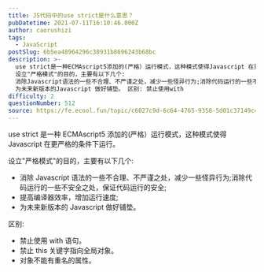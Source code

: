 ```yaml
---
title: JS代码中的use strict是什么意思？
pubDatetime: 2021-07-11T16:10:46.000Z
author: caorushizi
tags:
  - JavaScript
postSlug: 6b5ea48964296c38931b8696243b68bc
description: >-
  use strict是一种ECMAscript5添加的(严格）运行模式，这种模式使得Javascript 在更严格的条件下运行。
  设立"严格模式"的目的，主要有以下几个:
  消除Javascript语法的一些不合理、不严谨之处，减少一些怪异行为;消除代码运行的一些不安全之处，保证代码运行的安全; 提高编译器效率，增加运行速度;
  为未来新版本的Javascript 做好铺垫。 区别: 禁止使用with
difficulty: 2
questionNumber: 512
source: https://fe.ecool.fun/topic/c6027c9d-6c64-4765-9358-5d01c37149c4
---
```


use strict 是一种 ECMAscript5 添加的(严格）运行模式，这种模式使得 Javascript 在更严格的条件下运行。

设立"严格模式"的目的，主要有以下几个:

- 消除 Javascript 语法的一些不合理、不严谨之处，减少一些怪异行为;消除代码运行的一些不安全之处，保证代码运行的安全;
- 提高编译器效率，增加运行速度;
- 为未来新版本的 Javascript 做好铺垫。

区别:

- 禁止使用 with 语句。
- 禁止 this 关键字指向全局对象。
- 对象不能有重名的属性。
